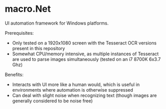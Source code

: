 # macro.Net

UI automation framework for Windows platforms.

Prerequisites:
  * Only tested on a 1920x1080 screen with the Tesseract OCR versions present in this repository
  * Somewhat CPU/memory intensive, as multiple instances of Tesseract are used to parse images simultaneously (tested on an i7 8700K 6x3.7 Ghz)
  
Benefits:
  * Interacts with UI more like a human would, which is useful in environments where automation is otherwise suppressed
  * Can deal with slight noise when recognizing text (though images are generally considered to be noise free)
